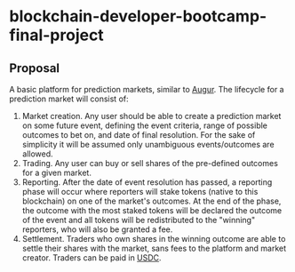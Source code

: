 # blockchain-developer-bootcamp-final-project

## Proposal

A basic platform for prediction markets, similar to [Augur](https://augur.net/). The lifecycle for a prediction market will consist of:

1. Market creation. Any user should be able to create a prediction market on some future event, defining the event criteria, range of possible outcomes to bet on, and date of final resolution. For the sake of simplicity it will be assumed only unambiguous events/outcomes are allowed.
2. Trading. Any user can buy or sell shares of the pre-defined outcomes for a given market.
3. Reporting. After the date of event resolution has passed, a reporting phase will occur where reporters will stake tokens (native to this blockchain) on one of the market's outcomes. At the end of the phase, the outcome with the most staked tokens will be declared the outcome of the event and all tokens will be redistributed to the "winning" reporters, who will also be granted a fee. 
4. Settlement. Traders who own shares in the winning outcome are able to settle their shares with the market, sans fees to the platform and market creator. Traders can be paid in [USDC](https://www.coinbase.com/usdc).
